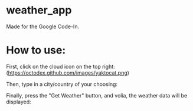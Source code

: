 # weather_app
Made for the Google Code-In.

# How to use:
First, click on the cloud icon on the top right:
(https://octodex.github.com/images/yaktocat.png)

Then, type in a city/country of your choosing:
<img scr="readmeimages/GitHubImage2.png" width=578>

Finally, press the "Get Weather" button, and volia, the weather data will be displayed:
<img scr="readmeimages/GitHubImage3.png" width=578>
